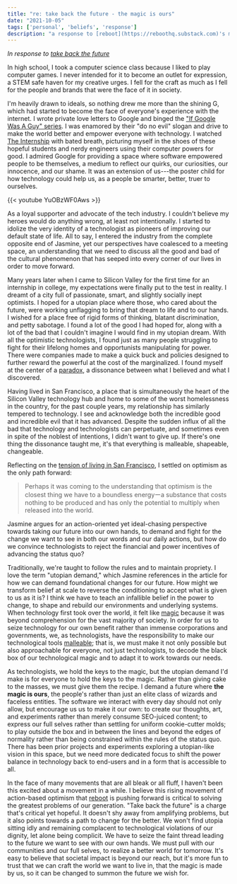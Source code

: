 ```yaml
---
title: "re: take back the future - the magic is ours"
date: "2021-10-05"
tags: ['personal', 'beliefs', 'response']
description: "a response to [reboot](https://reboothq.substack.com)'s manifesto on techno-optimism"
---
```

*In response to* *[take back the future](https://reboothq.substack.com/p/manifesto)*

In high school, I took a computer science class because I liked to play computer games. I never intended for it to become an outlet for expression, a STEM safe haven for my creative urges. I fell for the craft as much as I fell for the people and brands that were the face of it in society.

I'm heavily drawn to ideals, so nothing drew me more than the shining G, which had started to become the face of everyone's experience with the internet. I wrote private love letters to Google and binged the ["If Google Was A Guy" series](https://www.youtube.com/watch?v=YuOBzWF0Aws). I was enamored by their "do no evil" slogan and drive to make the world better and empower everyone with technology. I watched [The Internship](https://www.imdb.com/title/tt2234155/) with bated breath, picturing myself in the shoes of these hopeful students and nerdy engineers using their computer powers for good. I admired Google for providing a space where software empowered people to be themselves, a medium to reflect our quirks, our curiosities, our innocence, and our shame. It was an extension of us---the poster child for how technology could help us, as a people be smarter, better, truer to ourselves.

{{< youtube YuOBzWF0Aws >}}

As a loyal supporter and advocate of the tech industry. I couldn't believe my heroes would do anything wrong, at least not intentionally. I started to idolize the very identity of a technologist as pioneers of improving our default state of life. All to say, I entered the industry from the complete opposite end of Jasmine, yet our perspectives have coalesced to a meeting space, an understanding that we need to discuss all the good and bad of the cultural phenomenon that has seeped into every corner of our lives in order to move forward.

Many years later when I came to Silicon Valley for the first time for an internship in college, my expectations were finally put to the test in reality. I dreamt of a city full of passionate, smart, and slightly socially inept optimists. I hoped for a utopian place where those, who cared about the future, were working unflagging to bring that dream to life and to our hands. I wished for a place free of rigid forms of thinking, blatant discrimination, and petty sabotage. I found a lot of the good I had hoped for, along with a lot of the bad that I couldn't imagine I would find in my utopian dream. With all the optimistic technologists, I found just as many people struggling to fight for their lifelong homes and opportunists manipulating for power. There were companies made to make a quick buck and policies designed to further reward the powerful at the cost of the marginalized. I found myself at the center of a [paradox](/posts/the-technology-paradox), a dissonance between what I believed and what I discovered.

Having lived in San Francisco, a place that is simultaneously the heart of the Silicon Valley technology hub and home to some of the worst homelessness in the country, for the past couple years, my relationship has similarly tempered to technology. I see and acknowledge both the incredible good and incredible evil that it has advanced. Despite the sudden influx of all the bad that technology and technologists can perpetuate, and sometimes even in spite of the noblest of intentions, I didn't want to give up. If there's one thing the dissonance taught me, it's that everything is malleable, shapeable, changeable.

Reflecting on the [tension of living in San Francisco](/posts/better-world-delusion/), I settled on optimism as the only path forward:

> Perhaps it was coming to the understanding that optimism is the closest thing we have to a boundless energyーa substance that costs nothing to be produced and has only the potential to multiply when released into the world.

Jasmine argues for an action-oriented yet ideal-chasing perspective towards taking our future into our own hands, to demand and fight for the change we want to see in both our words and our daily actions, but how do we convince technologists to reject the financial and power incentives of advancing the status quo?

Traditionally, we're taught to follow the rules and to maintain propriety. I love the term "utopian demand," which Jasmine references in the article for how we can demand foundational changes for our future. How might we transform belief at scale to reverse the conditioning to accept what is given to us as it is? I think we have to teach an infallible belief in the power to change, to shape and rebuild our environments and underlying systems. When technology first took over the world, it felt like [magic](https://www.theatlantic.com/technology/archive/2021/06/the-internet-is-a-collective-hallucination/619320/) because it was beyond comprehension for the vast majority of society. In order for us to seize technology for our own benefit rather than immense corporations and governments, we, as technologists, have the responsibility to make our technological tools [malleable](https://malleable.systems/); that is, we must make it not only possible but also approachable for everyone, not just technologists, to decode the black box of our technological magic and to adapt it to work towards our needs.

As technologists, we hold the keys to the magic, but the utopian demand I'd make is for everyone to hold the keys to the magic. Rather than giving cake to the masses, we must give them the recipe. I demand a future where **the magic is ours**, the people's rather than just an elite class of wizards and faceless entities. The software we interact with every day should not only allow, but encourage us us to make it our own: to create our thoughts, art, and experiments rather than merely consume SEO-juiced content; to express our full selves rather than settling for uniform cookie-cutter molds; to play outside the box and in between the lines and beyond the edges of normality rather than being constrained within the rules of the status quo. There has been prior projects and experiments exploring a utopian-like vision in this space, but we need more dedicated focus to shift the power balance in technology back to end-users and in a form that is accessible to all.

In the face of many movements that are all bleak or all fluff, I haven't been this excited about a movement in a while. I believe this rising movement of action-based optimism that [reboot](http://reboothq.substack.com) is pushing forward is critical to solving the greatest problems of our generation. "Take back the future" is a charge that's critical yet hopeful. It doesn't shy away from amplifying problems, but it also points towards a path to change for the better. We won't find utopia sitting idly and remaining complacent to technological violations of our dignity, let alone being complicit. We have to seize the faint thread leading to the future we want to see with our own hands. We must pull with our communities and our full selves, to realize a better world for tomorrow. It's easy to believe that societal impact is beyond our reach, but it's more fun to trust that we can craft the world we want to live in, that the magic is made by us, so it can be changed to summon the future we wish for.
